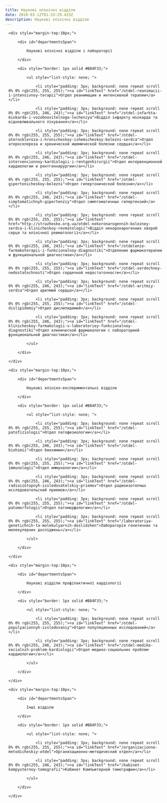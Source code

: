 ```yaml
---
title: Наукові клінічні відділи
date: 2018-03-12T01:33:29.433Z
description: Наукові клінічні відділи
---
```

<div style="padding-left:10px; background:none;" id="contentCenterArea">

	<div style="margin-top:10px;">

		<div id="departmentsSpan">

			Наукові клінічні відділи і лабораторії

		</div>

		<div style="border: 1px solid #B84F33;">

			<ul style="list-style: none; ">

				<li style="padding: 3px; background: none repeat scroll 0% 0% rgb(255, 255, 255);"><a id="linkText" href="/otdel-reanimacii-i-intensivnoy-terapii">Отдел реанимации и интенсивной терапии</a></li>

				<li style="padding: 3px; background: none repeat scroll 0% 0% rgb(255, 246, 243);"><a id="linkText" href="/otdel-infarkta-miokarda-i-vozobnovitelnogo-lecheniya">Відділ інфаркту міокарда та відновлювального лікування</a></li>

				<li style="padding: 3px; background: none repeat scroll 0% 0% rgb(255, 255, 255);"><a id="linkText" href="/otdel-ateroskleroza-i-hronicheskoy-ishemicheskoy-bolezni-serdca">Отдел атеросклероза и хронической ишемической болезни сердца</a></li>

				<li style="padding: 3px; background: none repeat scroll 0% 0% rgb(255, 246, 243);"><a id="linkText" href="/otdel-intervencionnoy-kardiologii-i-rentgenhirurgii">Отдел интервенционной кардиологии и рентгенхирургии</a></li>

				<li style="padding: 3px; background: none repeat scroll 0% 0% rgb(255, 255, 255);"><a id="linkText" href="/otdel-gipertonicheskoy-bolezni">Отдел гипертонической болезни</a></li>

				<li style="padding: 3px; background: none repeat scroll 0% 0% rgb(255, 246, 243);"><a id="linkText" href="/otdel-simptomatichnyh-gipertenziy">Отдел симптоматичных гипертензий</a></li>

				<li style="padding: 3px; background: none repeat scroll 0% 0% rgb(255, 255, 255);"><a id="linkText" href="http://strazhesko.org.ua/otdel-nekoronarogennih-bolezney-serdca-i-klinicheskoy-revmatologii">Відділ некоронарогенних хвороб серця та клінічної ревматології</a></li>

				<li style="padding: 3px; background: none repeat scroll 0% 0% rgb(255, 246, 243);"><a id="linkText" href="/otdelenie-farmakoterapii-i-funkcionalnoy-diagnostiki">Отделение фармакотерапии и функциональной диагностики</a></li>

				<li style="padding: 3px; background: none repeat scroll 0% 0% rgb(255, 255, 255);"><a id="linkText" href="/otdel-serdechnoy-nedostatochnosti">Отдел сердечной недостаточности</a></li>

				<li style="padding: 3px; background: none repeat scroll 0% 0% rgb(255, 246, 243);"><a id="linkText" href="/otdel-aritmiy-serdca">Отдел аритмий сердца</a></li>

				<li style="padding: 3px; background: none repeat scroll 0% 0% rgb(255, 255, 255);"><a id="linkText" href="/otdel-dislipidemiy">Отдел дислипидемий</a></li>

				<li style="padding: 3px; background: none repeat scroll 0% 0% rgb(255, 246, 243);"><a id="linkText" href="/otdel-klinicheskoy-farmakologii-s-laboratoriey-funkcionalnoy-diagnostiki">Отдел клинической фармакологии с лабораторией функциональной диагностики</a></li>

			</ul>

		</div>

	</div>

	<div style="margin-top:10px;">

		<div id="departmentsSpan">

			Наукові клініко-експериментальні відділи

		</div>

		<div style="border: 1px solid #B84F33;">

			<ul style="list-style: none; ">

				<li style="padding: 3px; background: none repeat scroll 0% 0% rgb(255, 255, 255);"><a id="linkText" href="/otdel-patofiziologii">Отдел патофизиологии</a></li>

				<li style="padding: 3px; background: none repeat scroll 0% 0% rgb(255, 246, 243);"><a id="linkText" href="/otdel-biohimii">Отдел биохимии</a></li>

				<li style="padding: 3px; background: none repeat scroll 0% 0% rgb(255, 255, 255);"><a id="linkText" href="/otdel-immunologii">Отдел иммунологии</a></li>

				<li style="padding: 3px; background: none repeat scroll 0% 0% rgb(255, 246, 243);"><a id="linkText" href="/otdel-radioizotopnyh-issledovatelskiy-priemov">Отдел радиоизотопных исследовательский приемов</a></li>

				<li style="padding: 3px; background: none repeat scroll 0% 0% rgb(255, 255, 255);"><a id="linkText" href="/otdel-patomorfologii">Отдел патоморфологии</a></li>

				<li style="padding: 3px; background: none repeat scroll 0% 0% rgb(255, 255, 255);"><a id="linkText" href="/laboratoriya-genetichnih-ta-molekulyarnih-doslidzhen">Лабораторія генетичних та молекулярних досліджень</a></li>

			</ul>

		</div>

	</div>

	<div style="margin-top:10px;">

		<div id="departmentsSpan">

			Наукові відділи профілактичної кардіології

		</div>

		<div style="border: 1px solid #B84F33;">

			<ul style="list-style: none; ">

				<li style="padding: 3px; background: none repeat scroll 0% 0% rgb(255, 255, 255);"><a id="linkText" href="/otdel-populyacionnyh-issledovaniy">Отдел популяционных исследований</a></li>

				<li style="padding: 3px; background: none repeat scroll 0% 0% rgb(255, 246, 243);"><a id="linkText" href="/otdel-mediko-socialnih-problem-kardiologii">Отдел медико-социальних проблем кардиологии</a></li>

			</ul>

		</div>

	</div>

	<div style="margin-top:10px;">

		<div id="departmentsSpan">

			Інші відділи

		</div>

		<div style="border: 1px solid #B84F33;">

			<ul style="list-style: none; ">

				<li style="padding: 3px; background: none repeat scroll 0% 0% rgb(255, 255, 255);"><a id="linkText" href="/organizacionno-metodicheskiy-otdel">Организационно-методический отдел</a></li>

				<li style="padding: 3px; background: none repeat scroll 0% 0% rgb(255, 246, 243);"><a id="linkText" href="/kabinet-kompyuternoy-tomografii">Кабинет Компьютерной томографии</a></li>

			</ul>

		</div>

	</div>

</div>
